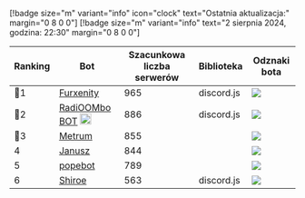 [!badge size="m" variant="info" icon="clock" text="Ostatnia aktualizacja:" margin="0 8 0 0"] [!badge size="m" variant="info" text="2 sierpnia 2024, godzina: 22:30" margin="0 8 0 0"]

| Ranking | Bot                                                                                           | Szacunkowa liczba serwerów | Biblioteka | Odznaki bota |
| ---- | --------------------------------------------------------------------------------------------- | ------------------------ | ------------------------ | ------------------------ |
|    🥇1| [Furxenity](https://discord.com/oauth2/authorize?client_id=826778019179659314&permissions=8&scope=bot)       |               965 | discord.js | ![](/static/badges/odznaki/supportscommands.ico) |
|    🥈2| [RadiOOMbo BOT](https://discord.com/oauth2/authorize?client_id=675416683481006159&permissions=8&scope=bot) <img src="/static/badges/bots/botmuzyczny.svg" height="20" width="20">        |               886 | discord.js | ![](/static/badges/odznaki/supportscommands.ico) |
|    🥉3| [Metrum](https://discord.com/oauth2/authorize?client_id=890577647980146688&permissions=8&scope=bot)        |               855 |  | ![](/static/badges/odznaki/supportscommands.ico) |
|    4| [Janusz](https://discord.com/oauth2/authorize?client_id=421679109954076692&permissions=8&scope=bot)        |               844 |  | ![](/static/badges/odznaki/supportscommands.ico) |
|    5| [popebot](https://discord.com/oauth2/authorize?client_id=997525532101050538&permissions=8&scope=bot)        |               789 |  | ![](/static/badges/odznaki/supportscommands.ico) |
|    6| [Shiroe](https://discord.com/oauth2/authorize?client_id=782299960283627540&permissions=8&scope=bot)        |               563 | discord.js | ![](/static/badges/odznaki/supportscommands.ico) | 